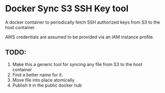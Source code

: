 # Docker Sync S3 SSH Key tool

A docker container to periodically fetch SSH authorized keys from S3 to the host container.

AWS credentials are assumed to be provided via an IAM instance profile.

## TODO:
1. Make this a generic tool for syncing any file from S3 to the host container
2. Find a better name for it.
3. Move file into place atomically
4. Publish it in the public docker hub
